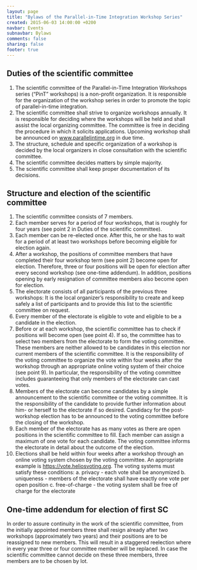 ```yaml
---
layout: page
title: "Bylaws of the Parallel-in-Time Integration Workshop Series"
created: 2015-06-03 14:00:00 +0200
navbar: Events
subnavbar: Bylaws
comments: false
sharing: false
footer: true
---
```


## Duties of the scientific committee

1. The scientific committee of the Parallel-in-Time Integration Workshops series (“PinT” workshops)
   is a non-profit organization.
   It is responsible for the organization of the workshop series in order to promote the topic of
   parallel-in-time integration.
2. The scientific committee shall strive to organize workshops annually.
   It is responsible for deciding where the workshops will be held and shall assist the local
   organizing committee.
   The committee is free in deciding the procedure in which it solicits applications.
   Upcoming workshop shall be announced on www.parallelintime.org in due time.
3. The structure, schedule and specific organization of a workshop is decided by the local
   organizers in close consultation with the scientific committee.
4. The scientific committee decides matters by simple majority.
5. The scientific committee shall keep proper documentation of its decisions.

## Structure and election of the scientific committee

1. The scientific committee consists of 7 members.
2. Each member serves for a period of four workshops, that is roughly for four years (see point 2 in
   Duties of the scientific committee).
3. Each member can be re-elected once.
   After this, he or she has to wait for a period of at least two workshops before becoming eligible
   for election again.
4. After a workshop, the positions of committee members that have completed their four workshop term
   (see point 2) become open for election.
   Therefore, three or four positions will be open for election after every second workshop (see
   one-time addendum).
   In addition, positions opening by early resignation of committee members also become open for
   election.
5. The electorate consists of all participants of the previous three workshops:
   It is the local organizer’s responsibility to create and keep safely a list of participants and
   to provide this list to the scientific committee on request.
6. Every member of the electorate is eligible to vote and eligible to be a candidate in the election.
7. Before or at each workshop, the scientific committee has to check if positions will become open
   (see point 4).
   If so, the committee has to select two members from the electorate to form the voting committee.
   These members are neither allowed to be candidates in this election nor current members of the
   scientific committee.
   It is the responsibility of the voting committee to organize the vote within four weeks after
   the workshop through an appropriate online voting system of their choice (see point 9).
   In particular, the responsibility of the voting committee includes guaranteeing that only members
   of the electorate can cast votes.
8. Members of the electorate can become candidates by a simple announcement to the scientific
   committee or the voting committee.
   It is the responsibility of the candidate to provide further information about him- or herself to
   the electorate if so desired.
   Candidacy for the post-workshop election has to be announced to the voting committee before the
   closing of the workshop.
9. Each member of the electorate has as many votes as there are open positions in the scientific
   committee to fill.
   Each member can assign a maximum of one vote for each candidate.
   The voting committee informs the electorate in detail about the outcome of the election.
10. Elections shall be held within four weeks after a workshop through an online voting system
   chosen by the voting committee.
   An appropriate example is https://vote.heliosvoting.org.
   The voting systems must satisfy these conditions:
   a. privacy - each vote shall be anonymized
   b. uniqueness - members of the electorate shall have exactly one vote per open position
   c. free-of-charge - the voting system shall be free of charge for the electorate

## One-time addendum for election of first SC

In order to assure continuity in the work of the scientific committee, from the initially appointed
members three shall resign already after two workshops (approximately two years) and their positions
are to be reassigned to new members.
This will result in a staggered reelection where in every year three or four committee member will
be replaced.
In case the scientific committee cannot decide on these three members, three members are to be
chosen by lot.
